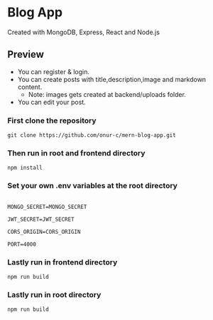# Blog App
Created with MongoDB, Express, React and Node.js

## Preview
  - You can register & login.
  - You can create posts with title,description,image and markdown content.
    - Note: images gets created at backend/uploads folder.
  - You can edit your post.


### First clone the repository
```
git clone https://github.com/onur-c/mern-blog-app.git
```
### Then run in root and frontend directory
```
npm install
```
### Set your own .env variables at the root directory
```

MONGO_SECRET=MONGO_SECRET

JWT_SECRET=JWT_SECRET

CORS_ORIGIN=CORS_ORIGIN

PORT=4000

```

### Lastly run in frontend directory
```
npm run build
```
### Lastly run in root directory
```
npm run build
```
